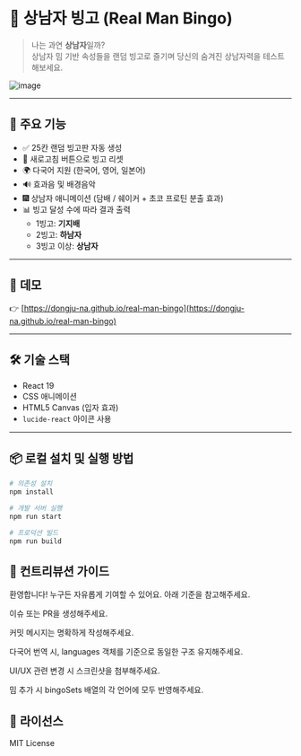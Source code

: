 # 💪 상남자 빙고 (Real Man Bingo)

> 나는 과연 **상남자**일까?  
> 상남자 밈 기반 속성들을 랜덤 빙고로 즐기며 당신의 숨겨진 상남자력을 테스트해보세요.

![image](https://github.com/user-attachments/assets/f2feeb85-8af0-48e5-acb6-f6b04727e03a)


---

## 🧩 주요 기능

- ✅ 25칸 랜덤 빙고판 자동 생성
- 🔄 새로고침 버튼으로 빙고 리셋
- 🌍 다국어 지원 (한국어, 영어, 일본어)
- 🔊 효과음 및 배경음악
- 🎆 상남자 애니메이션 (담배 / 쉐이커 + 초코 프로틴 분출 효과)
- 📊 빙고 달성 수에 따라 결과 출력  
  - 1빙고: **기지배**
  - 2빙고: **하남자**
  - 3빙고 이상: **상남자**

---

## 🔗 데모

👉 [https://dongju-na.github.io/real-man-bingo](https://dongju-na.github.io/real-man-bingo)

---

## 🛠️ 기술 스택

- React 19
- CSS 애니메이션
- HTML5 Canvas (입자 효과)
- `lucide-react` 아이콘 사용

---

## 📦 로컬 설치 및 실행 방법

```bash
# 의존성 설치
npm install

# 개발 서버 실행
npm run start

# 프로덕션 빌드
npm run build
```

## 🤝 컨트리뷰션 가이드
환영합니다! 누구든 자유롭게 기여할 수 있어요. 아래 기준을 참고해주세요.

이슈 또는 PR을 생성해주세요.

커밋 메시지는 명확하게 작성해주세요.

다국어 번역 시, languages 객체를 기준으로 동일한 구조 유지해주세요.

UI/UX 관련 변경 시 스크린샷을 첨부해주세요.

밈 추가 시 bingoSets 배열의 각 언어에 모두 반영해주세요.

## 📄 라이선스
MIT License

